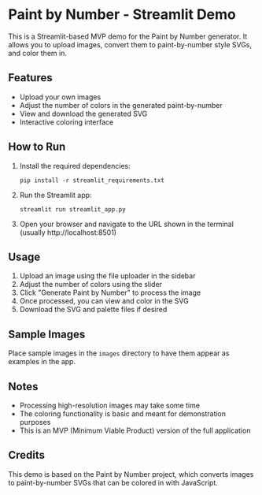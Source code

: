 # Paint by Number - Streamlit Demo

This is a Streamlit-based MVP demo for the Paint by Number generator. It allows you to upload images, convert them to paint-by-number style SVGs, and color them in.

## Features

- Upload your own images
- Adjust the number of colors in the generated paint-by-number
- View and download the generated SVG
- Interactive coloring interface

## How to Run

1. Install the required dependencies:
   ```
   pip install -r streamlit_requirements.txt
   ```

2. Run the Streamlit app:
   ```
   streamlit run streamlit_app.py
   ```

3. Open your browser and navigate to the URL shown in the terminal (usually http://localhost:8501)

## Usage

1. Upload an image using the file uploader in the sidebar
2. Adjust the number of colors using the slider
3. Click "Generate Paint by Number" to process the image
4. Once processed, you can view and color in the SVG
5. Download the SVG and palette files if desired

## Sample Images

Place sample images in the `images` directory to have them appear as examples in the app.

## Notes

- Processing high-resolution images may take some time
- The coloring functionality is basic and meant for demonstration purposes
- This is an MVP (Minimum Viable Product) version of the full application

## Credits

This demo is based on the Paint by Number project, which converts images to paint-by-number SVGs that can be colored in with JavaScript.
